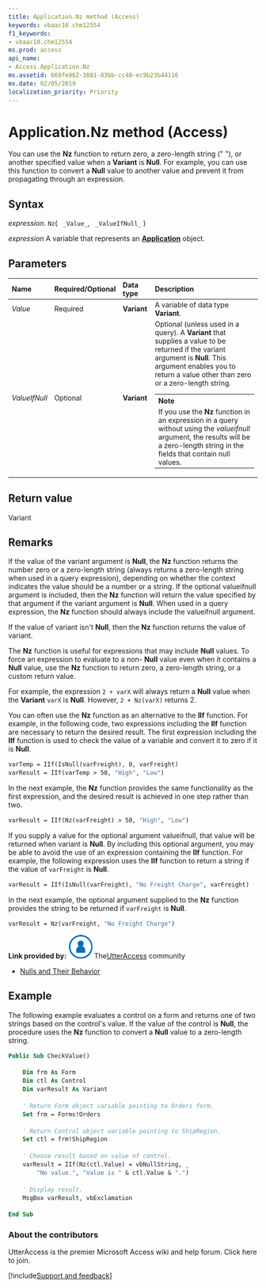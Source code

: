 ```yaml
---
title: Application.Nz method (Access)
keywords: vbaac10.chm12554
f1_keywords:
- vbaac10.chm12554
ms.prod: access
api_name:
- Access.Application.Nz
ms.assetid: 669fe962-3881-83bb-cc40-ec9b23b44116
ms.date: 02/05/2019
localization_priority: Priority
---
```



# Application.Nz method (Access)

You can use the  **Nz** function to return zero, a zero-length string (" "), or another specified value when a **Variant** is **Null**. For example, you can use this function to convert a **Null** value to another value and prevent it from propagating through an expression.


## Syntax

_expression_. `Nz`( ` _Value_`, ` _ValueIfNull_` )

_expression_ A variable that represents an **[Application](Access.Application.md)** object.


## Parameters



|Name|Required/Optional|Data type|Description|
|:-----|:-----|:-----|:-----|
| _Value_|Required|**Variant**|A variable of data type **Variant**.|
| _ValueIfNull_|Optional|**Variant**|Optional (unless used in a query). A  **Variant** that supplies a value to be returned if the variant argument is **Null**. This argument enables you to return a value other than zero or a zero-length string.<table><tr><th>**Note**</th></tr><tr><td>If you use the  **Nz** function in an expression in a query without using the _valueifnull_ argument, the results will be a zero-length string in the fields that contain null values.</td></tr></table>|

## Return value

Variant


## Remarks

If the value of the variant argument is  **Null**, the **Nz** function returns the number zero or a zero-length string (always returns a zero-length string when used in a query expression), depending on whether the context indicates the value should be a number or a string. If the optional valueifnull argument is included, then the **Nz** function will return the value specified by that argument if the variant argument is **Null**. When used in a query expression, the **Nz** function should always include the valueifnull argument.

If the value of variant isn't  **Null**, then the **Nz** function returns the value of variant.

The  **Nz** function is useful for expressions that may include **Null** values. To force an expression to evaluate to a non- **Null** value even when it contains a **Null** value, use the **Nz** function to return zero, a zero-length string, or a custom return value.

For example, the expression  `2 + varX` will always return a **Null** value when the **Variant** `varX` is **Null**. However, `2 + Nz(varX)` returns 2.

You can often use the  **Nz** function as an alternative to the **IIf** function. For example, in the following code, two expressions including the **IIf** function are necessary to return the desired result. The first expression including the **IIf** function is used to check the value of a variable and convert it to zero if it is **Null**.




```vb
varTemp = IIf(IsNull(varFreight), 0, varFreight) 
varResult = IIf(varTemp > 50, "High", "Low")
```

In the next example, the  **Nz** function provides the same functionality as the first expression, and the desired result is achieved in one step rather than two.




```vb
varResult = IIf(Nz(varFreight) > 50, "High", "Low")
```

If you supply a value for the optional argument valueifnull, that value will be returned when variant is  **Null**. By including this optional argument, you may be able to avoid the use of an expression containing the **IIf** function. For example, the following expression uses the **IIf** function to return a string if the value of `varFreight` is **Null**.




```vb
varResult = IIf(IsNull(varFreight), "No Freight Charge", varFreight)
```

In the next example, the optional argument supplied to the  **Nz** function provides the string to be returned if `varFreight` is **Null**.




```vb
varResult = Nz(varFreight, "No Freight Charge")
```

 **Link provided by:**
![Community Member Icon](../images/8b9774c4-6c97-470e-b3a2-56d8f786444c.png) The[UtterAccess](https://www.utteraccess.com) community


- [Nulls and Their Behavior](https://www.utteraccess.com/wiki/index.php/Nulls_And_Their_Behavior)
    

## Example

The following example evaluates a control on a form and returns one of two strings based on the control's value. If the value of the control is  **Null**, the procedure uses the **Nz** function to convert a **Null** value to a zero-length string.


```vb
Public Sub CheckValue() 
 
    Dim frm As Form 
    Dim ctl As Control 
    Dim varResult As Variant 
 
    ' Return Form object variable pointing to Orders form. 
    Set frm = Forms!Orders 
 
    ' Return Control object variable pointing to ShipRegion. 
    Set ctl = frm!ShipRegion 
 
    ' Choose result based on value of control. 
    varResult = IIf(Nz(ctl.Value) = vbNullString, _ 
        "No value.", "Value is " & ctl.Value & ".") 
 
    ' Display result. 
    MsgBox varResult, vbExclamation 
 
End Sub
```


### About the contributors

UtterAccess is the premier Microsoft Access wiki and help forum. Click here to join. 




[!include[Support and feedback](~/includes/feedback-boilerplate.md)]
